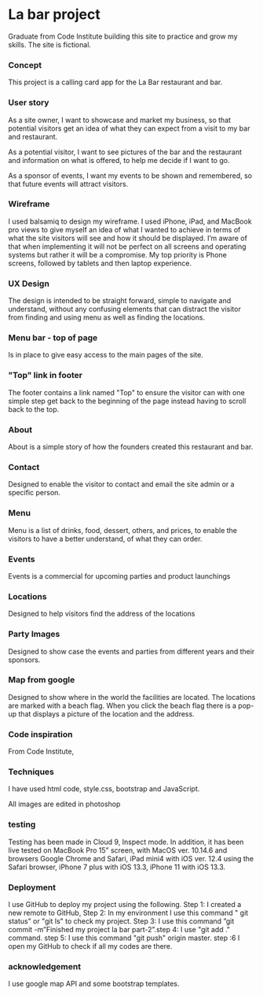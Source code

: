 # La bar project 


Graduate from Code Institute building this site to practice and grow my skills. The site is fictional.


### Concept

This project is a calling card app for the La Bar restaurant and bar.

### User story 

As a site owner, I want to showcase and market my business, so that potential visitors get an idea of what they can expect from a visit 
to my bar and restaurant.

As a potential visitor, I want to see pictures of the bar and the restaurant and information on what is offered, to
help me decide if I want to go.

As a sponsor of events, I want my events to be shown and remembered, so that future events will attract visitors. 

### Wireframe

I used balsamiq to design my wireframe. I used iPhone, iPad, and MacBook pro views to give myself an idea of what I wanted to achieve in terms 
of what the site visitors will see and how it should be displayed. I’m aware of that when implementing it will not be perfect on all screens and 
operating systems but rather it will be a compromise. My top priority is  Phone screens, followed by tablets and then laptop experience.

### UX Design

The design is intended to be straight forward, simple to navigate and understand, without any confusing elements 
that can distract the visitor from finding and using menu as well as finding the locations.

### Menu bar - top of page

Is in place to give easy access to the main pages of the site.

### "Top" link in footer

The footer contains a link named "Top" to ensure the visitor can with one simple step get back to the beginning of
the page instead having to scroll back to the top.

### About

About is a simple story of how the founders created this restaurant and bar.  

### Contact

Designed to enable the visitor to contact  and email the site admin or a specific person. 

### Menu

Menu is a list of drinks, food, dessert, others, and prices, to
enable the visitors to have a better understand, of what they can order.
 
### Events

Events is a commercial for upcoming parties and product launchings

### Locations

Designed to help visitors find the address of the locations 

### Party Images

Designed to show case the events and parties from different years and their sponsors.


### Map from google

Designed to show where in the world the facilities are located.
The locations are marked with a beach flag. When you click the beach flag there is a pop-up that displays a picture of the location
and the address.

### Code inspiration

From Code Institute, 

### Techniques

I have used html code, style.css, bootstrap and JavaScript.

All images are edited in photoshop
 
### testing

Testing has been made in Cloud 9, Inspect mode. In addition, it has been live tested on MacBook Pro 15” screen, with MacOS ver. 10.14.6 and 
browsers Google Chrome and Safari, iPad mini4 with iOS ver. 12.4 using the Safari browser, iPhone 7 plus with iOS 13.3, iPhone 11 with iOS 13.3.

### Deployment

I use GitHub to deploy my project using the following. Step 1: I created a new remote to GitHub, Step 2: In my environment  I use this command " git status" or "git ls" to check my project. Step 3: I use this command ”git commit -m”Finished my project la bar part-2”.step 4: I use "git add ." command. step 5: I use this command "git push" origin master. step :6 I open my GitHub to check if all my codes are there.

### acknowledgement

I use google map API and some bootstrap templates. 
